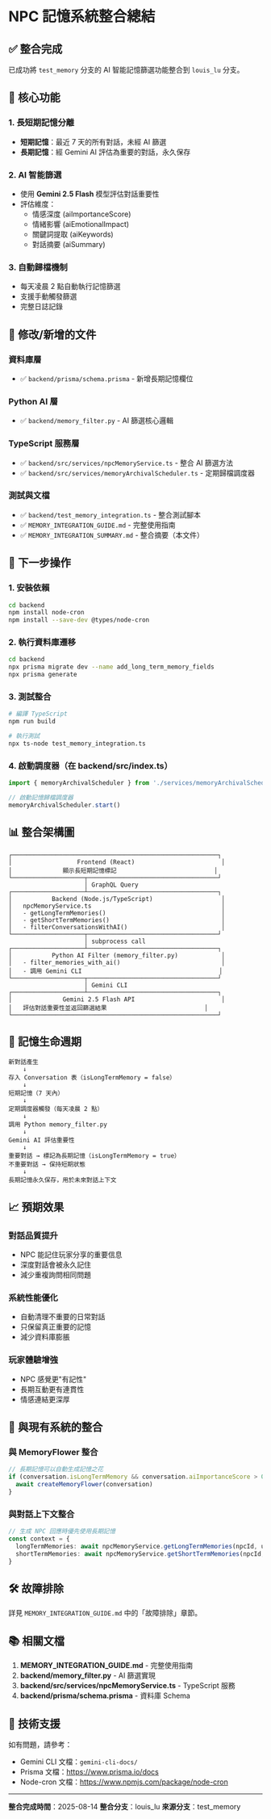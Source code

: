 # NPC 記憶系統整合總結

## ✅ 整合完成

已成功將 `test_memory` 分支的 AI 智能記憶篩選功能整合到 `louis_lu` 分支。

## 🎯 核心功能

### 1. 長短期記憶分離
- **短期記憶**：最近 7 天的所有對話，未經 AI 篩選
- **長期記憶**：經 Gemini AI 評估為重要的對話，永久保存

### 2. AI 智能篩選
- 使用 **Gemini 2.5 Flash** 模型評估對話重要性
- 評估維度：
  - 情感深度 (aiImportanceScore)
  - 情緒影響 (aiEmotionalImpact)
  - 關鍵詞提取 (aiKeywords)
  - 對話摘要 (aiSummary)

### 3. 自動歸檔機制
- 每天凌晨 2 點自動執行記憶篩選
- 支援手動觸發篩選
- 完整日誌記錄

## 📁 修改/新增的文件

### 資料庫層
- ✅ `backend/prisma/schema.prisma` - 新增長期記憶欄位

### Python AI 層
- ✅ `backend/memory_filter.py` - AI 篩選核心邏輯

### TypeScript 服務層
- ✅ `backend/src/services/npcMemoryService.ts` - 整合 AI 篩選方法
- ✅ `backend/src/services/memoryArchivalScheduler.ts` - 定期歸檔調度器

### 測試與文檔
- ✅ `backend/test_memory_integration.ts` - 整合測試腳本
- ✅ `MEMORY_INTEGRATION_GUIDE.md` - 完整使用指南
- ✅ `MEMORY_INTEGRATION_SUMMARY.md` - 整合摘要（本文件）

## 🚀 下一步操作

### 1. 安裝依賴

```bash
cd backend
npm install node-cron
npm install --save-dev @types/node-cron
```

### 2. 執行資料庫遷移

```bash
cd backend
npx prisma migrate dev --name add_long_term_memory_fields
npx prisma generate
```

### 3. 測試整合

```bash
# 編譯 TypeScript
npm run build

# 執行測試
npx ts-node test_memory_integration.ts
```

### 4. 啟動調度器（在 backend/src/index.ts）

```typescript
import { memoryArchivalScheduler } from './services/memoryArchivalScheduler'

// 啟動記憶歸檔調度器
memoryArchivalScheduler.start()
```

## 📊 整合架構圖

```
┌─────────────────────────────────────────────────────────┐
│                  Frontend (React)                        │
│              顯示長短期記憶標記                           │
└────────────────────┬────────────────────────────────────┘
                     │ GraphQL Query
┌────────────────────┴────────────────────────────────────┐
│           Backend (Node.js/TypeScript)                   │
│   npcMemoryService.ts                                    │
│   - getLongTermMemories()                                │
│   - getShortTermMemories()                               │
│   - filterConversationsWithAI()                          │
└────────────────────┬────────────────────────────────────┘
                     │ subprocess call
┌────────────────────┴────────────────────────────────────┐
│           Python AI Filter (memory_filter.py)            │
│   - filter_memories_with_ai()                            │
│   - 調用 Gemini CLI                                      │
└────────────────────┬────────────────────────────────────┘
                     │ Gemini CLI
┌────────────────────┴────────────────────────────────────┐
│              Gemini 2.5 Flash API                        │
│   評估對話重要性並返回篩選結果                           │
└─────────────────────────────────────────────────────────┘
```

## 🔄 記憶生命週期

```
新對話產生
    ↓
存入 Conversation 表（isLongTermMemory = false）
    ↓
短期記憶（7 天內）
    ↓
定期調度器觸發（每天凌晨 2 點）
    ↓
調用 Python memory_filter.py
    ↓
Gemini AI 評估重要性
    ↓
重要對話 → 標記為長期記憶（isLongTermMemory = true）
不重要對話 → 保持短期狀態
    ↓
長期記憶永久保存，用於未來對話上下文
```

## 📈 預期效果

### 對話品質提升
- NPC 能記住玩家分享的重要信息
- 深度對話會被永久記住
- 減少重複詢問相同問題

### 系統性能優化
- 自動清理不重要的日常對話
- 只保留真正重要的記憶
- 減少資料庫膨脹

### 玩家體驗增強
- NPC 感覺更"有記性"
- 長期互動更有連貫性
- 情感連結更深厚

## 🎨 與現有系統的整合

### 與 MemoryFlower 整合
```typescript
// 長期記憶可以自動生成記憶之花
if (conversation.isLongTermMemory && conversation.aiImportanceScore > 0.7) {
  await createMemoryFlower(conversation)
}
```

### 與對話上下文整合
```typescript
// 生成 NPC 回應時優先使用長期記憶
const context = {
  longTermMemories: await npcMemoryService.getLongTermMemories(npcId, userId, 10),
  shortTermMemories: await npcMemoryService.getShortTermMemories(npcId, userId, 7, 20)
}
```

## 🛠️ 故障排除

詳見 `MEMORY_INTEGRATION_GUIDE.md` 中的「故障排除」章節。

## 📚 相關文檔

1. **MEMORY_INTEGRATION_GUIDE.md** - 完整使用指南
2. **backend/memory_filter.py** - AI 篩選實現
3. **backend/src/services/npcMemoryService.ts** - TypeScript 服務
4. **backend/prisma/schema.prisma** - 資料庫 Schema

## 👥 技術支援

如有問題，請參考：
- Gemini CLI 文檔：`gemini-cli-docs/`
- Prisma 文檔：https://www.prisma.io/docs
- Node-cron 文檔：https://www.npmjs.com/package/node-cron

---

**整合完成時間**：2025-08-14
**整合分支**：louis_lu
**來源分支**：test_memory

